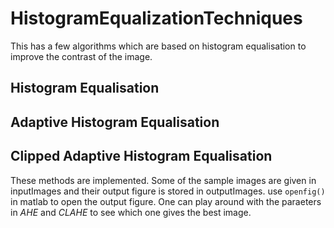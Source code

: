 # HistogramEqualizationTechniques
This has a few algorithms which are based on histogram equalisation to improve the contrast of the image.

## Histogram Equalisation
## Adaptive Histogram Equalisation
## Clipped Adaptive Histogram Equalisation

These methods are implemented. Some of the sample images are given in inputImages and their output figure is stored in outputImages. use `openfig()` in matlab to open the output figure. One can play around with the paraeters in *AHE* and *CLAHE* to see which one gives the best image.
